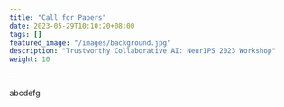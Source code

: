 ```yaml
---
title: "Call for Papers"
date: 2023-05-29T10:10:20+08:00
tags: []
featured_image: "/images/background.jpg"
description: "Trustworthy Collaborative AI: NeurIPS 2023 Workshop"
weight: 10

---
```


abcdefg



